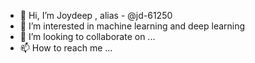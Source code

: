 - 👋 Hi, I’m Joydeep , alias -  @jd-61250
- 👀 I’m interested in machine learning and deep learning
- 💞️ I’m looking to collaborate on ...
- 📫 How to reach me ...

<!---
jd-61250/jd-61250 is a ✨ special ✨ repository because its `README.md` (this file) appears on your GitHub profile.
You can click the Preview link to take a look at your changes.
--->
